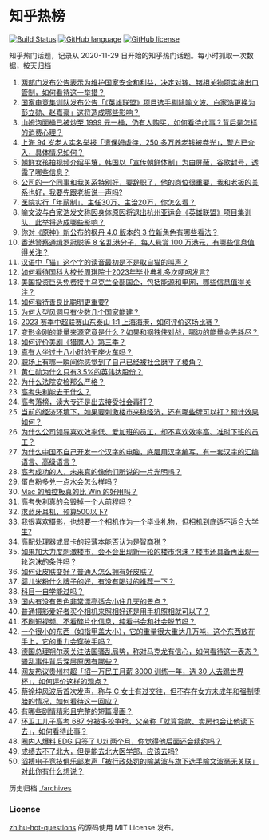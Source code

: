 # 知乎热榜
[![Build Status](https://github.com/ToWeLong/zhihu-hot-questions/workflows/CI/badge.svg)](https://github.com/ToWeLong/zhihu-hot-questions/actions)
[![GitHub language](https://img.shields.io/badge/language-golang-orange.svg)](https://golang.org/)
[![GitHub license](https://img.shields.io/github/license/ToWeLong/zhihu-hot-questions)](https://github.com/ToWeLong/zhihu-hot-questions/blob/main/LICENSE)

知乎热门话题，记录从 2020-11-29 日开始的知乎热门话题。每小时抓取一次数据，按天[归档](./archives)

<!-- BEGIN -->

1. [两部门发布公告表示为维护国家安全和利益，决定对镓、锗相关物项实施出口管制，如何看待这一举措？](https://www.zhihu.com/question/610105939)
1. [国家电竞集训队发布公告「《英雄联盟》项目选手剔除喻文波、白家浩更换为彭立勋、赵嘉豪」这将造成哪些影响？](https://www.zhihu.com/question/610188481)
1. [山姆泡面桶已被炒至 1999 元一桶，仍有人购买，如何看待此事？背后是怎样的消费心理？](https://www.zhihu.com/question/610060285)
1. [上海 94 岁老人实名举报「遭保姆虐待，250 多万养老钱被卷光」，警方已介入，具体情况如何？](https://www.zhihu.com/question/610021603)
1. [朝鲜女孩拍视频介绍平壤，韩国以「宣传朝鲜体制」为由屏蔽，谷歌封号，透露了哪些信息？](https://www.zhihu.com/question/610162816)
1. [公司的一个同事和我关系特别好，要辞职了，他的岗位很重要，我和老板的关系也好，我要先跟老板说一声吗?](https://www.zhihu.com/question/609530299)
1. [医院实行「年薪制」，主任30万、主治20万，你怎么看？](https://www.zhihu.com/question/610087179)
1. [喻文波与白家浩发文称因身体原因将退出杭州亚运会《英雄联盟》项目集训队，此举将造成哪些影响？](https://www.zhihu.com/question/610187662)
1. [你对《原神》新公布的枫丹 4.0 版本的 3 位新角色有哪些看法？](https://www.zhihu.com/question/610136771)
1. [香港警察通缉罗冠聪等 8 名乱港分子，每人悬赏 100 万港元，有哪些信息值得关注？](https://www.zhihu.com/question/610144743)
1. [汉语中「猫」这个字的读音最初是不是取自猫的叫声？](https://www.zhihu.com/question/305221269)
1. [如何看待国科大校长周琪院士2023年毕业典礼多次哽咽发言?](https://www.zhihu.com/question/609952307)
1. [美国投资巨头免费接手乌克兰全部国企，包括能源和电网，哪些信息值得关注？](https://www.zhihu.com/question/610223926)
1. [如何看待善良比聪明更重要?](https://www.zhihu.com/question/513334053)
1. [为何大型风洞只有少数几个国家能建？](https://www.zhihu.com/question/26459689)
1. [2023 赛季中超联赛山东泰山 1:1 上海海港，如何评价这场比赛？](https://www.zhihu.com/question/610108376)
1. [变形金刚的能量来源究竟是什么？如果和钢铁侠对战，哪边的能量会先耗尽？](https://www.zhihu.com/question/609298500)
1. [如何评价美剧《猎魔人》第三季？](https://www.zhihu.com/question/609539530)
1. [真有人坐过十八小时的无座火车吗？](https://www.zhihu.com/question/609493543)
1. [职场上有哪一瞬间你感觉到了自己已经被社会磨平了棱角？](https://www.zhihu.com/question/609588239)
1. [黄仁勋为什么只有3.5%的英伟达股份？](https://www.zhihu.com/question/603714039)
1. [为什么法院安检那么严格？](https://www.zhihu.com/question/608660201)
1. [高考失利能去干什么？](https://www.zhihu.com/question/610193080)
1. [高考落榜，读大专还是出去接受社会毒打？](https://www.zhihu.com/question/608280980)
1. [当前的经济环境下，如果要刺激楼市来稳经济，还有哪些牌可以打？预计效果如何？](https://www.zhihu.com/question/609280405)
1. [为什么公司领导喜欢效率低、爱加班的员工，却不喜欢效率高、准时下班的员工？](https://www.zhihu.com/question/600312394)
1. [为什么中国不自己开发一个汉字的电脑，底层用汉字编写，有一套汉字的汇编语言、高级语言？](https://www.zhihu.com/question/520064736)
1. [高考成功的人，未来真的像他们所说的一片光明吗？](https://www.zhihu.com/question/610160219)
1. [蛋白粉多兑一点水会怎么样吗？](https://www.zhihu.com/question/607348495)
1. [Mac 的触控板真的比 Win 的好用吗？](https://www.zhihu.com/question/608161010)
1. [高考失利真的会毁掉一个人前程吗？](https://www.zhihu.com/question/605334066)
1. [求蓝牙耳机，预算500以下?](https://www.zhihu.com/question/607546329)
1. [我很喜欢摄影，也想要一个相机作为一个毕业礼物，但相机到底适不适合大学生?](https://www.zhihu.com/question/608110881)
1. [高配处理器或显卡的轻薄本能否认为是智商税？](https://www.zhihu.com/question/606091699)
1. [如果加大力度刺激楼市，会不会出现新一轮的楼市泡沫？楼市还具备再出现一轮泡沫的条件吗？](https://www.zhihu.com/question/609279307)
1. [如何让皮肤变好？普通人怎么拥有好皮肤？](https://www.zhihu.com/question/608644115)
1. [婴儿米粉什么牌子的好，有没有喝过的推荐一下？](https://www.zhihu.com/question/436597413)
1. [科目一自学能过吗？](https://www.zhihu.com/question/607436852)
1. [国内有没有景色非常漂亮适合小住几天的景点？](https://www.zhihu.com/question/606948440)
1. [普通摄影爱好者买个相机来照相好还是用手机照相就可以了？](https://www.zhihu.com/question/605808133)
1. [不刷短视频、不看碎片化信息，纯看书会和社会脱节吗？](https://www.zhihu.com/question/573093752)
1. [一个很小的东西（如指甲盖大小），它的重量很大重达几万吨，这个东西放在手上，它的重力会穿破手吗？](https://www.zhihu.com/question/519865099)
1. [德国总理朔尔茨关注法国骚乱局势，称对马克龙有信心，如何看待这一表态？骚乱事件背后深层原因有哪些？](https://www.zhihu.com/question/610036318)
1. [网友热议贵州村超「招一万民工月薪 3000 训练一年，选 30 人去踢世界杯」，如何评价这样的观点？](https://www.zhihu.com/question/610056090)
1. [蔡徐坤风波后首次发声，称与 C 女士有过交往，但不存在女方未成年和强制堕胎的情况，如何看待这一回应？](https://www.zhihu.com/question/610047617)
1. [有哪些剧情精彩且完整的短篇漫画？](https://www.zhihu.com/question/365657593)
1. [环卫工儿子高考 687 分被多校争抢，父亲称「就算贷款、卖房也会让他读下去」，如何看待此事？](https://www.zhihu.com/question/610045381)
1. [圈内人爆料 EDG 只签了 Uzi 两个月，你觉得他后面还会续约吗？](https://www.zhihu.com/question/610058283)
1. [成绩去不了北大，但是能去北大医学部，应该去吗?](https://www.zhihu.com/question/609084243)
1. [滔搏电子竞技俱乐部发声「被行政处罚的喻某波与旗下选手喻文波毫无关联」对此你有什么想说？](https://www.zhihu.com/question/610071455)

<!-- END -->

历史归档 [./archives](./archives)


### License
[zhihu-hot-questions](https://github.com/towelong/zhihu-hot-questions) 的源码使用 MIT License 发布。